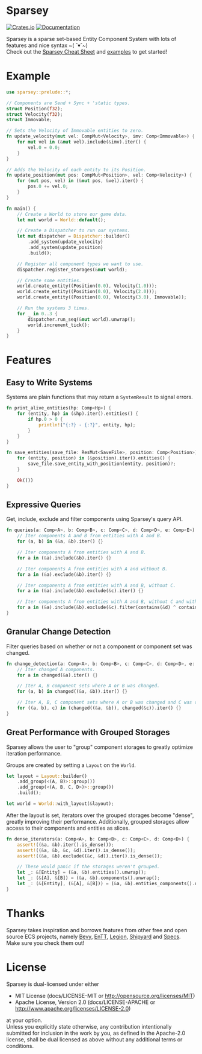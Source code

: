 # Sparsey
[![Crates.io](https://img.shields.io/crates/v/sparsey)](https://crates.io/crates/sparsey)
[![Documentation](https://docs.rs/sparsey/badge.svg)](https://docs.rs/sparsey)

Sparsey is a sparse set-based Entity Component System with lots of features and nice syntax
\~( ˘▾˘\~)
<br />
Check out the [Sparsey Cheat Sheet](/guides/cheat_sheet.md) and [examples](/examples/) to get
started!

# Example 
```rust
use sparsey::prelude::*;

// Components are Send + Sync + 'static types.
struct Position(f32);
struct Velocity(f32);
struct Immovable;

// Sets the Velocity of Immovable entities to zero.
fn update_velocity(mut vel: CompMut<Velocity>, imv: Comp<Immovable>) {
    for mut vel in (&mut vel).include(&imv).iter() {
        vel.0 = 0.0;
    }
}

// Adds the Velocity of each entity to its Position. 
fn update_position(mut pos: CompMut<Position>, vel: Comp<Velocity>) {
    for (mut pos, vel) in (&mut pos, &vel).iter() {
        pos.0 += vel.0;
    }
} 

fn main() {
    // Create a World to store our game data.
    let mut world = World::default();

    // Create a Dispatcher to run our systems.
    let mut dispatcher = Dispatcher::builder()
        .add_system(update_velocity)
        .add_system(update_position)
        .build();

    // Register all component types we want to use.
    dispatcher.register_storages(&mut world);

    // Create some entities.
    world.create_entity((Position(0.0), Velocity(1.0)));
    world.create_entity((Position(0.0), Velocity(2.0)));
    world.create_entity((Position(0.0), Velocity(3.0), Immovable));

    // Run the systems 3 times.
    for _ in 0..3 {
        dispatcher.run_seq(&mut world).unwrap();
        world.increment_tick();
    }
}
```

# Features
## Easy to Write Systems
Systems are plain functions that may return a `SystemResult` to signal errors.

```rust
fn print_alive_entities(hp: Comp<Hp>) {
    for (entity, hp) in (&hp).iter().entities() {
        if hp.0 > 0 {
            println!("{:?} - {:?}", entity, hp);
        }
    }
}

fn save_entities(save_file: ResMut<SaveFile>, position: Comp<Position>) -> SystemResult {
    for (entity, position) in (&position).iter().entities() {
        save_file.save_entity_with_position(entity, position)?;
    }

    Ok(())
}
```

## Expressive Queries
Get, include, exclude and filter components using Sparsey's query API.

```rust
fn queries(a: Comp<A>, b: Comp<B>, c: Comp<C>, d: Comp<D>, e: Comp<E>) {
    // Iter components A and B from entities with A and B.
    for (a, b) in (&a, &b).iter() {}

    // Iter components A from entities with A and B.
    for a in (&a).include(&b).iter() {}

    // Iter components A from entities with A and without B.
    for a in (&a).exclude(&b).iter() {}

    // Iter components A from entities with A and B, without C.
    for a in (&a).include(&b).exclude(&c).iter() {}

    // Iter components A from entities with A and B, without C and with D xor E.
    for a in (&a).include(&b).exclude(&c).filter(contains(&d) ^ contains(&e)).iter() {}
}
```

## Granular Change Detection
Filter queries based on whether or not a component or component set was changed.

```rust
fn change_detection(a: Comp<A>, b: Comp<B>, c: Comp<C>, d: Comp<D>, e: Comp<E>) {
    // Iter changed A components.
    for a in changed(&a).iter() {}

    // Iter A, B component sets where A or B was changed. 
    for (a, b) in changed((&a, &b)).iter() {}

    // Iter A, B, C component sets where A or B was changed and C was changed. 
    for ((a, b), c) in (changed((&a, &b)), changed(&c)).iter() {}
}
```

## Great Performance with Grouped Storages
Sparsey allows the user to "group" component storages to greatly optimize iteration performance.
<br />

Groups are created by setting a `Layout` on the `World`.
```rust
let layout = Layout::builder()
    .add_group(<(A, B)>::group())
    .add_group(<(A, B, C, D>)>::group())
    .build();

let world = World::with_layout(&layout);
```

After the layout is set, iterators over the grouped storages become "dense", greatly improving their
performance. Additionally, grouped storages allow access to their components and entities as slices.

```rust
fn dense_iterators(a: Comp<A>, b: Comp<B>, c: Comp<C>, d: Comp<D>) {
    assert!((&a, &b).iter().is_dense());
    assert!((&a, &b, &c, &d).iter().is_dense());
    assert!((&a, &b).exclude((&c, &d)).iter().is_dense());

    // These would panic if the storages weren't grouped.
    let _: &[Entity] = (&a, &b).entities().unwrap();
    let _: (&[A], &[B]) = (&a, &b).components().unwrap();
    let _: (&[Entity], (&[A], &[B])) = (&a, &b).entities_components().unwrap();
}
```

# Thanks
Sparsey takes inspiration and borrows features from other free and open source ECS projects, namely 
[Bevy](https://github.com/bevyengine/bevy), [EnTT](https://github.com/skypjack/entt),
[Legion](https://github.com/amethyst/legion), [Shipyard](https://github.com/leudz/shipyard) and 
[Specs](https://github.com/amethyst/specs). Make sure you check them out!

# License
Sparsey is dual-licensed under either
* MIT License (docs/LICENSE-MIT or http://opensource.org/licenses/MIT)
* Apache License, Version 2.0 (docs/LICENSE-APACHE or http://www.apache.org/licenses/LICENSE-2.0)

at your option.
<br />
Unless you explicitly state otherwise, any contribution intentionally submitted for inclusion in the
work by you, as defined in the Apache-2.0 license, shall be dual licensed as above without any 
additional terms or conditions.
